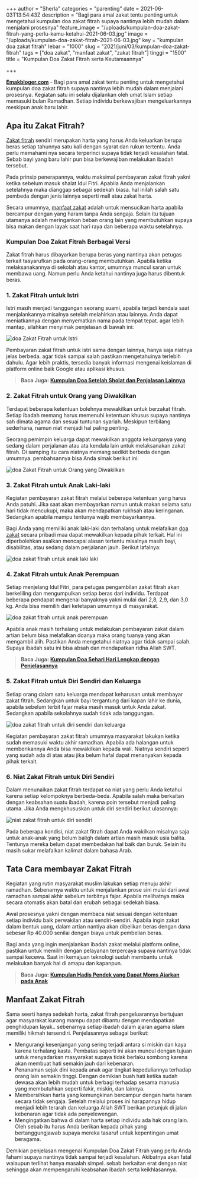 +++
author = "Sherla"
categories = "parenting"
date = 2021-06-03T13:54:43Z
description = "Bagi para amal zakat tentu penting untuk mengetahui kumpulan doa zakat fitrah supaya nantinya lebih mudah dalam menjalani prosesnya"
feature_image = "/uploads/kumpulan-doa-zakat-fitrah-yang-perlu-kamu-ketahui-2021-06-03.jpg"
image = "/uploads/kumpulan-doa-zakat-fitrah-2021-06-03.jpg"
key = "kumpulan doa zakat fitrah"
lebar = "1000"
slug = "2021/juni/03/kumpulan-doa-zakat-fitrah"
tags = ["doa zakat", "manfaat zakat", "zakat fitrah"]
tinggi = "1500"
title = "Kumpulan Doa Zakat Fitrah serta Keutamaannya"

+++

[**Emakbloger.com**](/) - Bagi para amal zakat tentu penting untuk mengetahui kumpulan doa zakat fitrah supaya nantinya lebih mudah dalam menjalani prosesnya. Kegiatan satu ini selalu dijalankan oleh umat Islam setiap memasuki bulan Ramadhan. Setiap individu berkewajiban mengeluarkannya meskipun anak baru lahir.

## Apa itu Zakat Fitrah?

[Zakat fitrah](/tags/zakat-fitrah) sendiri merupakan harta yang harus Anda keluarkan berupa beras setiap tahunnya satu kali dengan syarat dan rukun tertentu. Anda perlu memahami nya secara terperinci supaya tidak terjadi kesalahan fatal. Sebab bayi yang baru lahir pun bisa berkewajiban melakukan ibadah tersebut.

Pada prinsip penerapannya, waktu maksimal pembayaran zakat fitrah yakni ketika sebelum masuk shalat Idul Fitri. Apabila Anda menjalankan setelahnya maka dianggap sebagai sedekah biasa. hal inilah salah satu pembeda dengan jenis lainnya seperti mall atau zakat harta.

Secara umumnya, [manfaat zakat](/tags/manfaat-zakat) adalah untuk mensucikan harta apabila bercampur dengan yang haram tanpa Anda sengaja. Selain itu tujuan utamanya adalah meringankan beban orang lain yang membutuhkan supaya bisa makan dengan layak saat hari raya dan beberapa waktu setelahnya.

### Kumpulan Doa Zakat Fitrah Berbagai Versi

Zakat fitrah harus dibayarkan berupa beras yang nantinya akan petugas terkait tasyarufkan pada orang-orang membutuhkan. Apabila ketika melaksanakannya di sekolah atau kantor, umumnya muncul saran untuk membawa uang. Namun perlu Anda ketahui nantinya juga harus dibentuk beras.

### 1. Zakat Fitrah untuk Istri

Istri masih menjadi tanggungan seorang suami, apabila terjadi kendala saat menjalankannya misalnya setelah melahirkan atau lainnya. Anda dapat meniatkannya dengan menyematkan nama pada tempat tepat. agar lebih mantap, silahkan menyimak penjelasan di bawah ini:

![doa Zakat Fitrah untuk Istri](/uploads/zakat-fitrah-untuk-istri-2021-06-03.PNG "doa Zakat Fitrah untuk Istri")

Pembayaran zakat fitrah untuk istri sama dengan lainnya, hanya saja niatnya jelas berbeda. agar tidak sampai salah pastikan mengetahuinya terlebih dahulu. Agar lebih praktis, tersedia banyak informasi mengenai keislaman di platform online baik Google atau aplikasi khusus.

> **Baca Juga:** [**Kumpulan Doa Setelah Sholat dan Penjalasan Lainnya**](https://www.emakbloger.com/2021/juni/01/kumpulan-doa-setelah-sholat/)

### 2. Zakat Fitrah untuk Orang yang Diwakilkan

Terdapat beberapa ketentuan bolehnya mewakilkan untuk berzakat fitrah. Setiap ibadah memang harus memenuhi ketentuan khusus supaya nantinya sah dimata agama dan sesuai tuntunan syariah. Meskipun terbilang sederhana, namun niat menjadi hal paling penting.

Seorang pemimpin keluarga dapat mewakilkan anggota keluarganya yang sedang dalam perjalanan atau ata kendala lain untuk melaksanakan zakat fitrah. Di samping itu cara niatnya memang sedikit berbeda dengan umumnya. pembahsannya bisa Anda simak berikut ini:

![doa Zakat Fitrah untuk Orang yang Diwakilkan](/uploads/zakat-fitrah-untuk-orang-yang-diwakili-2021-06-03.PNG "doa Zakat Fitrah untuk Orang yang Diwakilkan")

### 3. Zakat Fitrah untuk Anak Laki-laki

Kegiatan pembayaran zakat fitrah melalui beberapa ketentuan yang harus Anda patuhi. Jika saat akan membayarkan namun untuk makan selama satu hari tidak mencukupi, maka akan mendapatkan rukhsah atau keringanan. Sedangkan apabila mampu tentunya wajib membayarkannya.

Bagi Anda yang memiliki anak laki-laki dan terhalang untuk melafalkan [doa zakat](/tags/doa-zakat) secara pribadi maa dapat mewakilkan kepada pihak terkait. Hal ini diperbolehkan asalkan mencapai alasan tertentu misalnya masih bayi, disabilitas, atau sedang dalam perjalanan jauh. Berikut lafalnya:

![doa zakat fitrah untuk anak laki laki](/uploads/zakat-fitrah-untuk-anak-laki-laki-2021-06-03.PNG "doa zakat fitrah untuk anak laki laki")

### 4. Zakat Fitrah untuk Anak Perempuan

Setiap menjelang Idul Fitri, para petugas pengambilan zakat fitrah akan berkeliling dan mengumpulkan setiap beras dari individu. Terdapat beberapa pendapat mengenai banyaknya yakni mulai dari 2,8, 2,9, dan 3,0 kg. Anda bisa memilih dari ketetapan umumnya di masyarakat.

![doa zakat fitrah untuk anak perempuan](/uploads/zakat-fitrah-untuk-anak-perempuan-2021-06-03.PNG "doa zakat fitrah untuk anak perempuan")

Apabila anak masih terhalang untuk melakukan pembayaran zakat dalam artian belum bisa melafalkan doanya maka orang tuanya yang akan mengambil alih. Pastikan Anda mengetahui niatnya agar tidak sampai salah. Supaya ibadah satu ini bisa absah dan mendapatkan ridha Allah SWT.

> **Baca Juga:** [**Kumpulan Doa Sehari Hari Lengkap dengan Penjelasannya**](https://www.emakbloger.com/2021/mei/31/kumpulan-doa-sehari-hari/)

### 5. Zakat Fitrah untuk Diri Sendiri dan Keluarga

Setiap orang dalam satu keluarga mendapat keharusan untuk membayar zakat fitrah. Sedangkan untuk bayi tergantung dari kapan lahir ke dunia, apabila sebelum terbit fajar maka masih masuk untuk Anda zakat. Sedangkan apabila sekolahnya sudah tidak ada tanggungan.

![doa zakat fitrah untuk diri sendiri dan keluarga](/uploads/zakat-fitrah-untuk-diri-sendiri-dan-keluarga-2021-06-03.PNG "doa zakat fitrah untuk diri sendiri dan keluarga")

Kegiatan pembayaran zakat fitrah umumnya masyarakat lakukan ketika sudah memasuki waktu akhir ramadhan. Apabila ada halangan untuk memberikannya Anda bisa mewakilkan kepada wali. Niatnya sendiri seperti yang sudah ada di atas atau jika belum hafal dapat menanyakan kepada pihak terkait.

### 6. Niat Zakat Fitrah untuk Diri Sendiri

Dalam menunaikan zakat fitrah terdapat oa niat yang perlu Anda ketahui karena setiap kelompoknya berbeda-beda. Apabila salah maka berkaitan dengan keabsahan suatu ibadah, karena poin tersebut menjadi paling utama. Jika Anda mengkhususkan untuk diri sendiri berikut ulasannya:

![niat zakat fitrah untuk diri sendiri](/uploads/niat-zakat-fitrah-untuk-diri-sendiri-2021-06-03.PNG "niat zakat fitrah untuk diri sendiri")

Pada beberapa kondisi, niat zakat fitrah dapat Anda wakilkan misalnya saja untuk anak-anak yang belum baligh dalam artian masih masuk usia balita. Tentunya mereka belum dapat membedakan hal baik dan buruk. Selain itu masih sukar melafalkan kalimat dalam bahasa Arab.

## Tata Cara membayar Zakat Fitrah

Kegiatan yang rutin masyarakat muslim lakukan setiap menuju akhir ramadhan. Sebenarnya waktu untuk menjalankan prose sini mulai dari awal ramadhan sampai akhir sebelum terbitnya fajar. Apabila melihatnya maka secara otomatis akan batal dan erubah sebagai sedekah biasa.

Awal prosesnya yakni dengan membaca niat sesuai dengan ketentuan setiap individu baik perwakilan atau sendiri-sendiri. Apabila ingin zakat dalam bentuk uang, dalam artian nantiya akan dibelikan beras dengan dana sebesar Rp 40.000 senilai dengan biaya untuk pembelian beras.

Bagi anda yang ingin menjalankan ibadah zakat melalui platform online, pastikan untuk memilih dengan pelayanan terpercaya supaya nantinya tidak sampai kecewa. Saat ini kemajuan teknologi sudah membantu untuk melakukan banyak hal di amapu dan kapanpun.

> **Baca Juga:** [**Kumpulan Hadis Pendek yang Dapat Moms Ajarkan pada Anak**](https://www.emakbloger.com/hadits-hadits-pendek/)

## Manfaat Zakat Fitrah

Sama seerti hanya sedekah harta, zakat fitrah pengeluarannya bertujuan agar masyarakat kurang mampu dapat dibantu dengan mendapatkan penghidupan layak.. sebenarnya setiap ibadah dalam ajaran agama islam memiliki hikmah tersendiri. Penjelasannya sebagai berikut:

- Mengurangi kesenjangan yang sering terjadi antara si miskin dan kaya karena terhalang kasta. Pembatas seperti ini akan muncul dengan tujuan untuk menyadarkan masyarakat supaya tidak berlaku sombong karena akan membuat hati semakin jauh dari kebenaran.
- Penanaman sejak dini kepada anak agar tingkat kepeduliannya terhadap orang lain semakin tinggi. Dengan demikian buah hati ketika sudah dewasa akan lebih mudah untuk berbagi terhadap sesama manusia yang membutuhkan seperti fakir, miskin, dan lainnya.
- Membersihkan harta yang kemungkinan bercampur dengan harta haram secara tidak sengaja. Setelah melalui proses ini harapannya hidup menjadi lebih terarah dan keluarga Allah SWT berikan petunjuk di jalan kebenaran agar tidak ada penyelewengan.
- Mengingatkan bahwa di dalam harta setiap individu ada hak orang lain. Oleh sebab itu harus Anda berikan kepada pihak yang bertanggungjawab supaya mereka tasaruf untuk kepentingan umat beragama.

Demikian penjelasan mengenai Kumpulan Doa Zakat Fitrah yang perlu Anda fahami supaya nantinya tidak sampai terjadi kesalahan. Akibatnya akan fatal walaupun terlihat hanya masalah simpel. sebab berkaitan erat dengan niat sehingga akan mempengaruhi keabsahan ibadah serta keikhlasannya.
